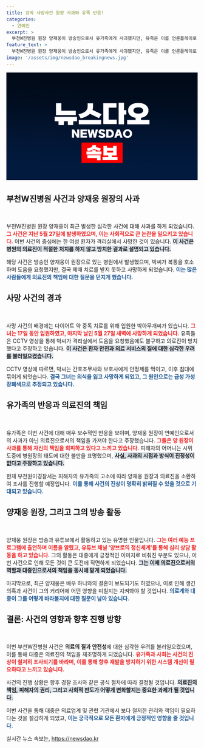 ```yaml
---
title: 강박 사망사건 원장 사과와 유족 반응!
categories:
  - 연예인
excerpt: >
  부천W진병원 원장 양재웅이 방송인으로서 유가족에게 사과했지만, 유족은 이를 언론플레이로 간주하며 불만을 터뜨렸습니다. 사고의 진상은 현재 경찰 조사 중입니다.
feature_text: >
  부천W진병원 원장 양재웅이 방송인으로서 유가족에게 사과했지만, 유족은 이를 언론플레이로 간주하며 불만을 터뜨렸습니다. 사고의 진상은 현재 경찰 조사 중입니다.
image: '/assets/img/newsdao_breakingnews.jpg'
---
```


<p><img src="/assets/img/newsdao_breakingnews.jpg" alt="cryptoinkorea 속보" /></p>

<h2 data-ke-size="size26">부천W진병원 사건과 양재웅 원장의 사과</h2>

<p data-ke-size="size16">&nbsp;</p>

<p>부천W진병원 원장 양재웅이 최근 발생한 심각한 사건에 대해 사과를 하게 되었습니다. <b><span style="color: #ee2323;">그 사건은 지난 5월 27일에 발생하였으며, 이는 사회적으로 큰 논란을 일으키고 있습니다.</span></b> 이번 사건의 중심에는 한 여성 환자가 격리실에서 사망한 것이 있습니다. <b><span style="background-color: #21538527;">이 사건은 병원의 의료진이 적절한 처치를 하지 않고 방치한 결과로 설명되고 있습니다.</span></b> </p>

<p>해당 사건은 방송인 양재웅이 원장으로 있는 병원에서 발생했으며, 박씨가 복통을 호소하며 도움을 요청했지만, 결국 제때 치료를 받지 못하고 사망하게 되었습니다. <b><span style="color: #1a5490;">이는 많은 사람들에게 의료진의 책임에 대한 질문을 던지게 했습니다.</span></b> </p>

<h2 data-ke-size="size26">사망 사건의 경과</h2>

<p data-ke-size="size16">&nbsp;</p>

<p>사망 사건의 배경에는 다이어트 약 중독 치료를 위해 입원한 박아무개씨가 있습니다. <b><span style="color: #ee2323;">그녀는 17일 동안 입원하였고, 마지막 날인 5월 27일 새벽에 사망하게 되었습니다.</span></b> 유족들은 CCTV 영상을 통해 박씨가 격리실에서 도움을 요청했음에도 불구하고 의료진이 방치했다고 주장하고 있습니다. <b><span style="background-color: #21538527;">이 사건은 환자 안전과 의료 서비스의 질에 대한 심각한 우려를 불러일으켰습니다.</span></b></p>

<p>CCTV 영상에 따르면, 박씨는 간호조무사와 보호사에게 안정제를 먹이고, 이후 침대에 묶이게 되엇습니다. <b><span style="color: #1a5490;">결국 그녀는 의식을 잃고 사망하게 되었고, 그 원인으로는 급성 가성 장폐색으로 추정되고 있습니다.</span></b></p>

<h2 data-ke-size="size26">유가족의 반응과 의료진의 책임</h2>

<p data-ke-size="size16">&nbsp;</p>

<p>유가족은 이번 사건에 대해 매우 보수적인 반응을 보이며, 양재웅 원장이 연예인으로서의 사과가 아닌 의료진으로서의 책임을 가져야 한다고 주장했습니다. <b><span style="color: #ee2323;">그들은 양 원장이 사과를 통해 자신의 책임을 회피하고 있다고 느끼고 있습니다.</span></b> 피해자의 어머니는 시위 도중에 병원장의 태도에 대한 불만을 표명했으며, <b><span style="background-color: #21538527;">사실, 사과의 시점과 방식이 진정성이 없다고 주장하고 있습니다.</span></b></p>

<p>현재 부천원미경찰서는 피해자의 유가족의 고소에 따라 양재웅 원장과 의료진을 소환하여 조사를 진행할 예정입니다. <b><span style="color: #1a5490;">이를 통해 사건의 진상이 명확히 밝혀질 수 있을 것으로 기대되고 있습니다.</span></b></p>

<h2 data-ke-size="size26">양재웅 원장, 그리고 그의 방송 활동</h2>

<p data-ke-size="size16">&nbsp;</p>

<p>양재웅 원장은 방송과 유튜브에서 활동하고 있는 유명한 인물입니다. <b><span style="color: #ee2323;">그는 여러 예능 프로그램에 출연하며 이름을 알렸고, 유튜브 채널 ‘양브로의 정신세계’를 통해 심리 상담 활동을 하고 있습니다.</span></b> 그의 활동은 대중에게 긍정적인 이미지로 비춰진 부분도 있으나, 이번 사건으로 인해 모든 것이 큰 도전에 직면하게 되었습니다. <b><span style="background-color: #21538527;">그는 이제 의료진으로서의 역할과 대중인으로서의 책임을 동시에 맡게 되었습니다.</span></b></p>

<p>마지막으로, 최근 양재웅은 배우 하니와의 결혼이 보도되기도 하였으나, 이로 인해 생긴 의혹과 사건이 그의 커리어에 어떤 영향을 미칠지는 지켜봐야 할 것입니다. <b><span style="color: #1a5490;">의료계와 대중이 그를 어떻게 바라볼지에 대한 질문이 남아 있습니다.</span></b></p>

<h2 data-ke-size="size26">결론: 사건의 영향과 향후 진행 방향</h2>

<p data-ke-size="size16">&nbsp;</p>

<p>이번 부천W진병원 사건은 <b>의료의 질과 안전성</b>에 대한 심각한 우려를 불러일으켰으며, 이를 통해 대중은 의료진의 책임을 재조명하게 되었습니다. <b><span style="color: #ee2323;">유가족과 사회는 사건의 진상이 철저히 조사되기를 바라며, 이를 통해 향후 재발을 방지하기 위한 시스템 개선이 필요하다고 느끼고 있습니다.</span></b> </p>

<p>사건의 진행 상황은 향후 경찰 조사와 같은 공식 절차에 따라 결정될 것입니다. <b><span style="background-color: #21538527;">의료진의 책임, 피해자의 권리, 그리고 사회적 판도가 어떻게 변화할지는 중요한 과제가 될 것입니다.</span></b> </p>

<p>이번 사건을 통해 대중은 의료업계 및 관련 기관에서 보다 철저한 관리와 책임이 필요하다는 것을 절감하게 되었고, <b><span style="color: #1a5490;">이는 궁극적으로 모든 환자에게 긍정적인 영향을 줄 것입니다.</span></b></p>
실시간 뉴스 속보는, <a href="https://newsdao.kr" rel="dofollow">https://newsdao.kr</a>


